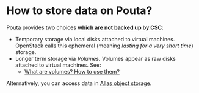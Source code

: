 # How to store data on Pouta?

Pouta provides two choices
**[which are not backed up by CSC](is-pouta-backed-up.md)**:

* Temporary storage via local disks attached to virtual machines. OpenStack
  calls this ephemeral (meaning *lasting for a very short time*) storage.
* Longer term storage via _Volumes_. Volumes appear as raw disks attached to
  virtual machines. See:
    * [What are volumes? How to use them?](what-are-volumes-and-how-to-use.md)

Alternatively, you can access data in
[Allas object storage](../../data/Allas/index.md).
